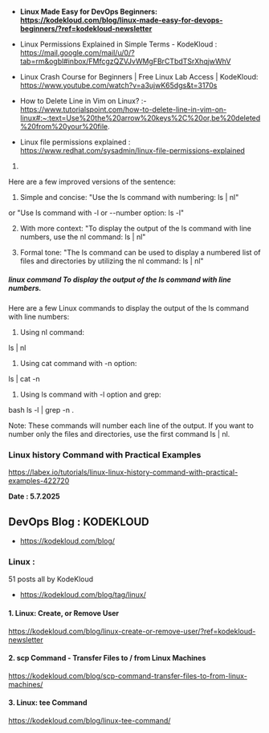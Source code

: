 - **Linux Made Easy for DevOps Beginners: https://kodekloud.com/blog/linux-made-easy-for-devops-beginners/?ref=kodekloud-newsletter**
- Linux Permissions Explained in Simple Terms - KodeKloud : https://mail.google.com/mail/u/0/?tab=rm&ogbl#inbox/FMfcgzQZVJvWMgFBrCTbdTSrXhqjwWhV
- Linux Crash Course for Beginners | Free Linux Lab Access | KodeKloud:  https://www.youtube.com/watch?v=a3ujwK65dgs&t=3170s

- How to Delete Line in Vim on Linux?  :- https://www.tutorialspoint.com/how-to-delete-line-in-vim-on-linux#:~:text=Use%20the%20arrow%20keys%2C%20or,be%20deleted%20from%20your%20file.

- Linux file permissions explained : https://www.redhat.com/sysadmin/linux-file-permissions-explained


1.

Here are a few improved versions of the sentence:

1. Simple and concise:
"Use the ls command with numbering: ls | nl"

or
"Use ls command with -l or --number option: ls -l"

2. With more context:
"To display the output of the ls command with line numbers, use the nl command: ls | nl"

3. Formal tone:
"The ls command can be used to display a numbered list of files and directories by utilizing the nl command: ls | nl"

##### linux command To display the output of the ls command with line numbers.

Here are a few Linux commands to display the output of the ls command with line numbers:

1. Using nl command:

ls | nl


1. Using cat command with -n option:

ls | cat -n


1. Using ls command with -l option and grep:

bash
ls -l | grep -n .


Note: These commands will number each line of the output. If you want to number only the files and directories, use the first command ls | nl.


### Linux history Command with Practical Examples

https://labex.io/tutorials/linux-linux-history-command-with-practical-examples-422720


**Date : 5.7.2025**

## DevOps Blog : KODEKLOUD 

- https://kodekloud.com/blog/

### Linux :
51 posts all by KodeKloud

- https://kodekloud.com/blog/tag/linux/

#### 1. Linux: Create, or Remove User

https://kodekloud.com/blog/linux-create-or-remove-user/?ref=kodekloud-newsletter

#### 2. scp Command - Transfer Files to / from Linux Machines

https://kodekloud.com/blog/scp-command-transfer-files-to-from-linux-machines/

#### 3. Linux: tee Command

https://kodekloud.com/blog/linux-tee-command/
